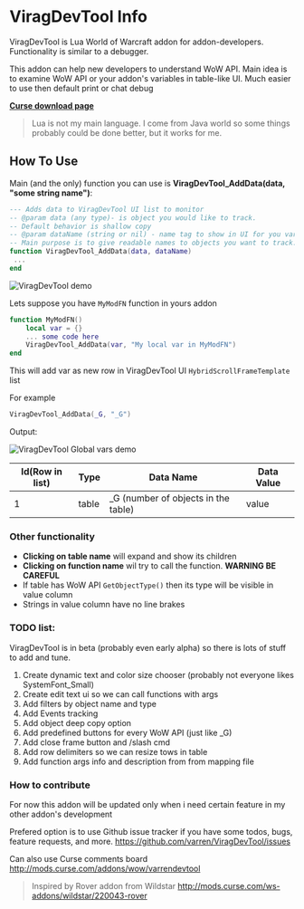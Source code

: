 # ViragDevTool Info

ViragDevTool is Lua World of Warcraft addon for addon-developers. 
Functionality is similar to a debugger. 

This addon can help new developers to understand WoW API.
Main idea is to examine WoW API or your addon's variables in table-like UI. 
Much easier to use then default print or chat debug

**[Curse download page](http://mods.curse.com/addons/wow/varrendevtool)** 


> Lua is not my main language. I come from Java world so some things probably could be done better, but it works for me.

## How To Use

Main (and the only) function you can use is **ViragDevTool_AddData(data, "some string name")**:
```lua
--- Adds data to ViragDevTool UI list to monitor
-- @param data (any type)- is object you would like to track. 
-- Default behavior is shallow copy
-- @param dataName (string or nil) - name tag to show in UI for you variable. 
-- Main purpose is to give readable names to objects you want to track.
function ViragDevTool_AddData(data, dataName)
 ...
end
```
![ViragDevTool demo][demo]

Lets suppose you have `MyModFN` function in yours addon
```lua
function MyModFN()
    local var = {}
    ... some code here
    ViragDevTool_AddData(var, "My local var in MyModFN")
end
```
This will add var as new row in ViragDevTool UI `HybridScrollFrameTemplate` list

For example 
```lua
ViragDevTool_AddData(_G, "_G")
```
Output: 

![ViragDevTool Global vars demo][GDemo]

| Id(Row in list)   | Type          | Data Name  | Data Value  |
| ----------------- | ------------- | ---------- | -----------------------|
| 1                 | table         | \_G (number of objects in the table) | value   |

### Other functionality
* **Clicking on table name** will expand and show its children
* **Clicking on function name** wil try to call the function. **WARNING BE CAREFUL**
* If table has WoW API `GetObjectType()` then its type will be visible in value column
* Strings in value column have no line brakes


### TODO list:

ViragDevTool is in beta (probably even early alpha) so there is lots of stuff to add and tune.

1. Create dynamic text and color size chooser (probably not everyone likes SystemFont_Small)
2. Create edit text ui so we can call functions with args
3. Add filters by object name and type
4. Add Events tracking
5. Add object deep copy option
6. Add predefined buttons for every WoW API (just like _G)
7. Add close frame button and /slash cmd
8. Add row delimiters so we can resize tows in table
9. Add function args info and description from from mapping file

### How to contribute
For now this addon will be updated only when i need certain feature in my other addon's development

Prefered option is to use Github issue tracker if you have some todos, bugs, feature requests, and more. 
https://github.com/varren/ViragDevTool/issues

Can also use Curse comments board
http://mods.curse.com/addons/wow/varrendevtool



> Inspired by Rover addon from Wildstar 
> http://mods.curse.com/ws-addons/wildstar/220043-rover

[demo]: http://legacy.curseforge.com/media/images/89/812/1844ef88f22d780658b2150f0cc20c19.png "Logo Title Text 2"
[GDemo]: http://i.gyazo.com/e0287b175965c790b229e4b99418203d.png